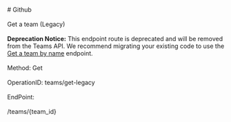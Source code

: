 <br>#     Github</br>
<br>Get a team (Legacy)</br>
<br>**Deprecation Notice:** This endpoint route is deprecated and will be removed from the Teams API. We recommend migrating your existing code to use the [Get a team by name](https://developer.github.com/v3/teams/#get-a-team-by-name) endpoint.</br>
<br>Method: Get</br>
<br>OperationID: teams/get-legacy</br>
<br>EndPoint:</br>
<br>/teams/{team_id}</br>
